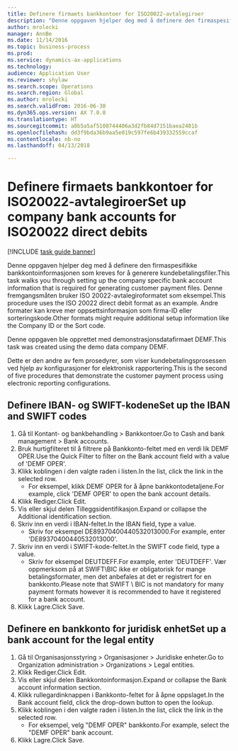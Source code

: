 ```yaml
--- 
title: Definere firmaets bankkontoer for ISO20022-avtalegiroer
description: "Denne oppgaven hjelper deg med å definere den firmaspesifikke bankkontoinformasjonen som kreves for å generere kundebetalingsfiler."
author: mrolecki
manager: AnnBe
ms.date: 11/14/2016
ms.topic: business-process
ms.prod: 
ms.service: dynamics-ax-applications
ms.technology: 
audience: Application User
ms.reviewer: shylaw
ms.search.scope: Operations
ms.search.region: Global
ms.author: mrolecki
ms.search.validFrom: 2016-06-30
ms.dyn365.ops.version: AX 7.0.0
ms.translationtype: HT
ms.sourcegitcommit: a8b5a5af5108744406a3d2fb84d7151baea2481b
ms.openlocfilehash: dd3f9bda36b9aa5e019c597fe6b439332559ccaf
ms.contentlocale: nb-no
ms.lasthandoff: 04/13/2018

---
```

# <a name="set-up-company-bank-accounts-for-iso20022-direct-debits"></a><span data-ttu-id="2d641-103">Definere firmaets bankkontoer for ISO20022-avtalegiroer</span><span class="sxs-lookup"><span data-stu-id="2d641-103">Set up company bank accounts for ISO20022 direct debits</span></span>

[!INCLUDE [task guide banner](../../includes/task-guide-banner.md)]

<span data-ttu-id="2d641-104">Denne oppgaven hjelper deg med å definere den firmaspesifikke bankkontoinformasjonen som kreves for å generere kundebetalingsfiler.</span><span class="sxs-lookup"><span data-stu-id="2d641-104">This task walks you through setting up the company specific bank account information that is required for generating customer payment files.</span></span> <span data-ttu-id="2d641-105">Denne fremgangsmåten bruker ISO 20022-avtalegiroformatet som eksempel.</span><span class="sxs-lookup"><span data-stu-id="2d641-105">This procedure uses the ISO 20022 direct debit format as an example.</span></span> <span data-ttu-id="2d641-106">Andre formater kan kreve mer oppsettsinformasjon som firma-ID eller sorteringskode.</span><span class="sxs-lookup"><span data-stu-id="2d641-106">Other formats might require additional setup information like the Company ID or the Sort code.</span></span>



<span data-ttu-id="2d641-107">Denne oppgaven ble opprettet med demonstrasjonsdatafirmaet DEMF.</span><span class="sxs-lookup"><span data-stu-id="2d641-107">This task was created using the demo data company DEMF.</span></span>



<span data-ttu-id="2d641-108">Dette er den andre av fem prosedyrer, som viser kundebetalingsprosessen ved hjelp av konfigurasjoner for elektronisk rapportering.</span><span class="sxs-lookup"><span data-stu-id="2d641-108">This is the second of five procedures that demonstrate the customer payment process using electronic reporting configurations.</span></span>


## <a name="set-up-the-iban-and-swift-codes"></a><span data-ttu-id="2d641-109">Definere IBAN- og SWIFT-kodene</span><span class="sxs-lookup"><span data-stu-id="2d641-109">Set up the IBAN and SWIFT codes</span></span>
1. <span data-ttu-id="2d641-110">Gå til Kontant- og bankbehandling > Bankkontoer.</span><span class="sxs-lookup"><span data-stu-id="2d641-110">Go to Cash and bank management > Bank accounts.</span></span>
2. <span data-ttu-id="2d641-111">Bruk hurtigfilteret til å filtrere på Bankkonto-feltet med en verdi lik DEMF OPER.</span><span class="sxs-lookup"><span data-stu-id="2d641-111">Use the Quick Filter to filter on the Bank account field with a value of 'DEMF OPER'.</span></span>
3. <span data-ttu-id="2d641-112">Klikk koblingen i den valgte raden i listen.</span><span class="sxs-lookup"><span data-stu-id="2d641-112">In the list, click the link in the selected row.</span></span>
    * <span data-ttu-id="2d641-113">For eksempel, klikk DEMF OPER for å åpne bankkontodetaljene.</span><span class="sxs-lookup"><span data-stu-id="2d641-113">For example, click 'DEMF OPER' to open the bank account details.</span></span>  
4. <span data-ttu-id="2d641-114">Klikk Rediger.</span><span class="sxs-lookup"><span data-stu-id="2d641-114">Click Edit.</span></span>
5. <span data-ttu-id="2d641-115">Vis eller skjul delen Tilleggsidentifikasjon.</span><span class="sxs-lookup"><span data-stu-id="2d641-115">Expand or collapse the Additional identification section.</span></span>
6. <span data-ttu-id="2d641-116">Skriv inn en verdi i IBAN-feltet.</span><span class="sxs-lookup"><span data-stu-id="2d641-116">In the IBAN field, type a value.</span></span>
    * <span data-ttu-id="2d641-117">Skriv for eksempel DE89370400440532013000.</span><span class="sxs-lookup"><span data-stu-id="2d641-117">For example, enter 'DE89370400440532013000'.</span></span>  
7. <span data-ttu-id="2d641-118">Skriv inn en verdi i SWIFT-kode-feltet.</span><span class="sxs-lookup"><span data-stu-id="2d641-118">In the SWIFT code field, type a value.</span></span>
    * <span data-ttu-id="2d641-119">Skriv for eksempel DEUTDEFF.</span><span class="sxs-lookup"><span data-stu-id="2d641-119">For example, enter 'DEUTDEFF'.</span></span>    <span data-ttu-id="2d641-120">Vær oppmerksom på at SWIFT\BIC ikke er obligatorisk for mange betalingsformater, men det anbefales at det er registrert for en bankkonto.</span><span class="sxs-lookup"><span data-stu-id="2d641-120">Please note that SWIFT \ BIC is not mandatory for many payment formats however it is recommended to have it registered for a bank account.</span></span>  
8. <span data-ttu-id="2d641-121">Klikk Lagre.</span><span class="sxs-lookup"><span data-stu-id="2d641-121">Click Save.</span></span>

## <a name="set-up-a-bank-account-for-the-legal-entity"></a><span data-ttu-id="2d641-122">Definere en bankkonto for juridisk enhet</span><span class="sxs-lookup"><span data-stu-id="2d641-122">Set up a bank account for the legal entity</span></span>
1. <span data-ttu-id="2d641-123">Gå til Organisasjonsstyring > Organisasjoner > Juridiske enheter.</span><span class="sxs-lookup"><span data-stu-id="2d641-123">Go to Organization administration > Organizations > Legal entities.</span></span>
2. <span data-ttu-id="2d641-124">Klikk Rediger.</span><span class="sxs-lookup"><span data-stu-id="2d641-124">Click Edit.</span></span>
3. <span data-ttu-id="2d641-125">Vis eller skjul delen Bankkontoinformasjon.</span><span class="sxs-lookup"><span data-stu-id="2d641-125">Expand or collapse the Bank account information section.</span></span>
4. <span data-ttu-id="2d641-126">Klikk rullegardinknappen i Bankkonto-feltet for å åpne oppslaget.</span><span class="sxs-lookup"><span data-stu-id="2d641-126">In the Bank account field, click the drop-down button to open the lookup.</span></span>
5. <span data-ttu-id="2d641-127">Klikk koblingen i den valgte raden i listen.</span><span class="sxs-lookup"><span data-stu-id="2d641-127">In the list, click the link in the selected row.</span></span>
    * <span data-ttu-id="2d641-128">For eksempel, velg "DEMF OPER" bankkonto.</span><span class="sxs-lookup"><span data-stu-id="2d641-128">For example, select the "DEMF OPER" bank account.</span></span>  
6. <span data-ttu-id="2d641-129">Klikk Lagre.</span><span class="sxs-lookup"><span data-stu-id="2d641-129">Click Save.</span></span>


